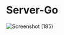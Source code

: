 # Server-Go

![Screenshot (185)](https://github.com/user-attachments/assets/accfdbc4-c506-42be-bfe0-21efbd37a888)

